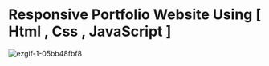 # Responsive Portfolio Website Using [ Html , Css , JavaScript ] 
![ezgif-1-05bb48fbf8](https://user-images.githubusercontent.com/61725029/221399751-a7b55d84-e283-42fd-b33f-b560661cc77f.gif)
